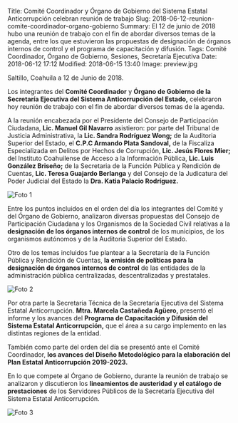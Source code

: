 Title: Comité Coordinador y Órgano de Gobierno del Sistema Estatal Anticorrupción celebran reunión de trabajo
Slug: 2018-06-12-reunion-comite-coordinador-organo-gobierno
Summary: El 12 de junio de 2018 hubo una reunión de trabajo con el fin de abordar diversos temas de la agenda, entre los que estuvieron las propuestas de designación de órganos internos de control y el programa de capacitación y difusión.
Tags: Comité Coordinador, Órgano de Gobierno, Sesiones, Secretaría Ejecutiva
Date: 2018-06-12 17:12
Modified: 2018-06-15 13:40
Image: preview.jpg


Saltillo, Coahuila a 12 de Junio de 2018.

Los integrantes del **Comité Coordinador** y **Órgano de Gobierno de la
Secretaría Ejecutiva del Sistema Anticorrupción del Estado,** celebraron hoy
reunión de trabajo con el fin de abordar diversos temas de la agenda.

A la reunión encabezada por el Presidente del Consejo de Participación
Ciudadana, **Lic. Manuel Gil Navarro** asistieron: por parte del Tribunal de
Justicia Administrativa, la **Lic. Sandra Rodríguez Wong;** de la Auditoria
Superior del Estado, el **C.P.C Armando Plata Sandoval,** de la Fiscaliza
Especializada en Delitos por Hechos de Corrupción, **Lic. Jesús Flores Mier;**
del Instituto Coahuilense de Acceso a la Información Pública, **Lic. Luis
González Briseño;** de la Secretaria de la Función Pública y Rendición de
Cuentas, **Lic. Teresa Guajardo Berlanga** y del Consejo de la Judicatura del
Poder Judicial del Estado la **Dra. Katia Palacio Rodríguez.**

<img class="img-fluid" src="foto-1.jpg" alt="Foto 1">

Entre los puntos incluidos en el orden del día los integrantes del Comité y del
Órgano de Gobierno, analizaron diversas propuestas del Consejo de Participación
Ciudadana y los Organismos de la Sociedad Civil relativas a la **designación de
los órganos internos de control** de los municipios, de los organismos autónomos
y de la Auditoria Superior del Estado.

Otro de los temas incluidos fue plantear a la Secretaría de la Función Pública y
Rendición de Cuentas, **la emisión de políticas para la designación de órganos
internos de control** de las entidades de la administración pública
centralizadas, descentralizadas y prestatales.

<img class="img-fluid" src="foto-2.jpg" alt="Foto 2">

Por otra parte la Secretaria Técnica de la Secretaría Ejecutiva del Sistema
Estatal Anticorrupción. **Mtra. Marcela Castañeda Agüero,** presentó el informe
y los avances del **Programa de Capacitación y Difusión del Sistema Estatal
Anticorrupción,** que el área a su cargo implemento en las distintas regiones de
la entidad.

También como parte del orden del día se presentó ante el Comité Coordinador,
**los avances del Diseño Metodológico para la elaboración del Plan Estatal
Anticorrupción 2019-2023.**

En lo que compete al Órgano de Gobierno, durante la reunión de trabajo se
analizaron y discutieron los **lineamientos de austeridad y el catálogo de
prestaciones** de los Servidores Públicos de la Secretaría Ejecutiva del Sistema
Estatal Anticorrupción.

<img class="img-fluid" src="foto-3.jpg" alt="Foto 3">
